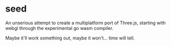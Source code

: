 # seed
An unserious attempt to create a multiplatform port of Three.js, starting with webgl through the experimental go wasm compiler.

Maybe it'll work something out, maybe it won't... time will tell.